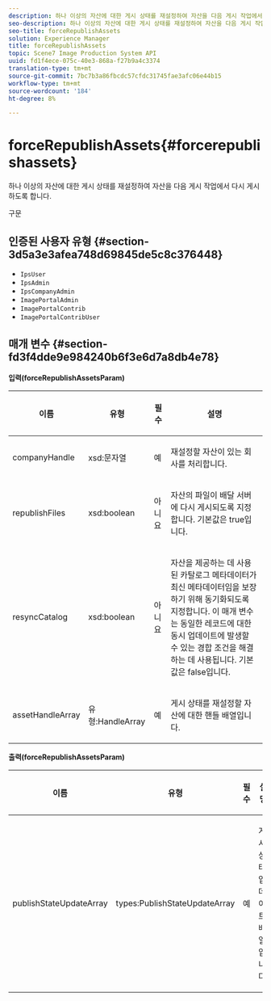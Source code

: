 ```yaml
---
description: 하나 이상의 자산에 대한 게시 상태를 재설정하여 자산을 다음 게시 작업에서 다시 게시하도록 합니다.
seo-description: 하나 이상의 자산에 대한 게시 상태를 재설정하여 자산을 다음 게시 작업에서 다시 게시하도록 합니다.
seo-title: forceRepublishAssets
solution: Experience Manager
title: forceRepublishAssets
topic: Scene7 Image Production System API
uuid: fd1f4ece-075c-40e3-868a-f27b9a4c3374
translation-type: tm+mt
source-git-commit: 7bc7b3a86fbcdc57cfdc31745fae3afc06e44b15
workflow-type: tm+mt
source-wordcount: '184'
ht-degree: 8%

---
```



# forceRepublishAssets{#forcerepublishassets}

하나 이상의 자산에 대한 게시 상태를 재설정하여 자산을 다음 게시 작업에서 다시 게시하도록 합니다.

구문

## 인증된 사용자 유형 {#section-3d5a3e3afea748d69845de5c8c376448}

* `IpsUser`
* `IpsAdmin`
* `IpsCompanyAdmin`
* `ImagePortalAdmin`
* `ImagePortalContrib`
* `ImagePortalContribUser`

## 매개 변수 {#section-fd3f4dde9e984240b6f3e6d7a8db4e78}

**입력(forceRepublishAssetsParam)**

<table id="table_742D67AD77554904976EC4A07A0CBC64"> 
 <thead> 
  <tr> 
   <th colname="col1" class="entry"> <p>이름 </p> </th> 
   <th colname="col2" class="entry"> <p>유형 </p> </th> 
   <th colname="col3" class="entry"> <p>필수 </p> </th> 
   <th colname="col4" class="entry"> <p>설명 </p> </th> 
  </tr> 
 </thead>
 <tbody> 
  <tr> 
   <td colname="col1"> <span class="codeph"> <span class="varname"> companyHandle</span> </span> </td> 
   <td colname="col2"> <span class="codeph"> xsd:문자열</span> </td> 
   <td colname="col3"> <p>예 </p> </td> 
   <td colname="col4"> <p>재설정할 자산이 있는 회사를 처리합니다. </p> </td> 
  </tr> 
  <tr> 
   <td colname="col1"><span class="codeph"> <span class="varname"> republishFiles</span> </span> </td> 
   <td colname="col2"><span class="codeph"> xsd:boolean</span> </td> 
   <td colname="col3"> <p>아니요 </p> </td> 
   <td colname="col4"> <p>자산의 파일이 배달 서버에 다시 게시되도록 지정합니다. 기본값은 <span class="codeph"> true</span>입니다. </p> </td> 
  </tr> 
  <tr> 
   <td colname="col1"><span class="codeph"> <span class="varname"> resyncCatalog</span> </span> </td> 
   <td colname="col2"><span class="codeph"> xsd:boolean</span> </td> 
   <td colname="col3"> <p>아니요 </p> </td> 
   <td colname="col4"> <p>자산을 제공하는 데 사용된 카탈로그 메타데이터가 최신 메타데이터임을 보장하기 위해 동기화되도록 지정합니다. 이 매개 변수는 동일한 레코드에 대한 동시 업데이트에 발생할 수 있는 경합 조건을 해결하는 데 사용됩니다. 기본값은 <span class="codeph"> false</span>입니다. </p> </td> 
  </tr> 
  <tr> 
   <td colname="col1"> <span class="codeph"> <span class="varname"> assetHandleArray</span> </span> </td> 
   <td colname="col2"> <span class="codeph"> 유형:HandleArray</span> </td> 
   <td colname="col3"> <p>예 </p> </td> 
   <td colname="col4"> <p>게시 상태를 재설정할 자산에 대한 핸들 배열입니다. </p> </td> 
  </tr> 
 </tbody> 
</table>

**출력(forceRepublishAssetsParam)**

<table id="table_78E74186669F477E9E2D837D58A789DC"> 
 <thead> 
  <tr> 
   <th colname="col1" class="entry"> <p>이름 </p> </th> 
   <th colname="col2" class="entry"> <p>유형 </p> </th> 
   <th colname="col3" class="entry"> <p>필수 </p> </th> 
   <th colname="col4" class="entry"> <p>설명 </p> </th> 
  </tr> 
 </thead>
 <tbody> 
  <tr> 
   <td colname="col1"> <span class="codeph"> <span class="varname"> publishStateUpdateArray</span> </span> </td> 
   <td colname="col2"> <span class="codeph"> types:PublishStateUpdateArray</span> </td> 
   <td colname="col3"> <p>예 </p> </td> 
   <td colname="col4"> <p>게시 상태 업데이트 배열입니다. </p> </td> 
  </tr> 
 </tbody> 
</table>

